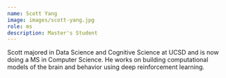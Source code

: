 ```yaml
---
name: Scott Yang
image: images/scott-yang.jpg
role: ms
description: Master's Student
---
```


Scott majored in Data Science and Cognitive Science at UCSD and is now doing a MS in Computer Science. He works on building computational models of the brain and behavior using deep reinforcement learning.